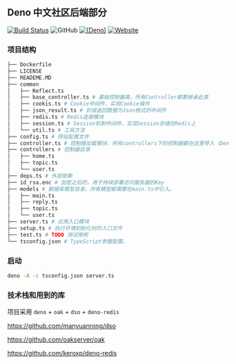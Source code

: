 ## Deno 中文社区后端部分

[![Build Status](https://www.travis-ci.org/deno-china/website.svg?branch=master)](https://www.travis-ci.org/deno-china/website)
![GitHub](https://img.shields.io/github/license/deno-china/website.svg)
[![(Deno)](https://img.shields.io/badge/deno-0.9.0-green.svg)](https://deno.land)
[![Website](https://img.shields.io/website/https/denocn.org.svg?up_message=startup)](https://denocn.org)

### 项目结构

```sh
├── Dockerfile
├── LICENSE
├── READEME.MD
├── common
│   ├── Reflect.ts
│   ├── base_controller.ts # 基础控制器类，所有Controller都要继承此类
│   ├── cookis.ts # Cookie中间件，实现Cookie操作
│   ├── json_result.ts # 封装返回数据为Json格式的中间件
│   ├── redis.ts # Redis连接模块
│   ├── session.ts # Session机制中间件，实现Session存储在Redis上
│   └── util.ts # 工具方法
├── config.ts # 网站配置文件
├── controller.ts # 控制器加载模块，所有controllers下的控制器都在这里导入（Deno等动态引入功能好了之后重构为自动载入）
├── controllers # 控制器目录
│   ├── home.ts
│   ├── topic.ts
│   └── user.ts
├── deps.ts # 外部依赖
├── id_rsa.enc # 加密之后的，用于持续部署访问服务器的Key
├── models # 数据库模型目录，所有模型都需要在main.ts中引入。
│   ├── main.ts
│   ├── reply.ts
│   ├── topic.ts
│   └── user.ts
├── server.ts # 应用入口模块
├── setup.ts # 执行环境初始化时的入口文件
├── test.ts # TODO 测试用例
└── tsconfig.json # TypeScript参数配置。
```

### 启动
```sh
deno -A -c tsconfig.json server.ts
```

### 技术栈和用到的库

项目采用 `deno` + `oak` + `dso` + `deno-redis`

https://github.com/manyuanrong/dso

https://github.com/oakserver/oak

https://github.com/keroxp/deno-redis